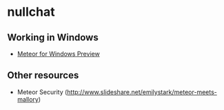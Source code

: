 nullchat
========
## Working in Windows
- [Meteor for Windows Preview](https://github.com/meteor/meteor/wiki/Preview-of-Meteor-on-Windows)

## Other resources
- Meteor Security (http://www.slideshare.net/emilystark/meteor-meets-mallory)
